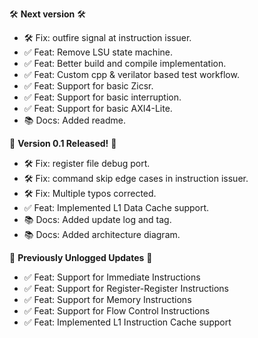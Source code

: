 🛠️ **Next version** 🛠️

* 🛠️ Fix: outfire signal at instruction issuer.
* ✅ Feat: Remove LSU state machine.
* ✅ Feat: Better build and compile implementation.
* ✅ Feat: Custom cpp & verilator based test workflow.
* ✅ Feat: Support for basic Zicsr.
* ✅ Feat: Support for basic interruption.
* ✅ Feat: Support for basic AXI4-Lite.
* 📚 Docs: Added readme.

🎉 **Version 0.1 Released!** 🎉

* 🛠️ Fix: register file debug port.
* 🛠️ Fix: command skip edge cases in instruction issuer.
* 🛠️ Fix: Multiple typos corrected.
* ✅ Feat: Implemented L1 Data Cache support.
* 📚 Docs: Added update log and tag.
* 📚 Docs: Added architecture diagram.

📝 **Previously Unlogged Updates** 📝

* ✅ Feat: Support for Immediate Instructions
* ✅ Feat: Support for Register-Register Instructions
* ✅ Feat: Support for Memory Instructions
* ✅ Feat: Support for Flow Control Instructions
* ✅ Feat: Implemented L1 Instruction Cache support
